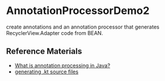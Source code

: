 # AnnotationProcessorDemo2

create annotations and an annotation processor that generates RecyclerView.Adapter code from BEAN.

## Reference Materials
- [What is annotation processing in Java?](https://stackoverflow.com/questions/2146104/what-is-annotation-processing-in-java)
- [generating .kt source files](https://square.github.io/kotlinpoet/)
